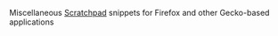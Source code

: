 Miscellaneous [Scratchpad](https://developer.mozilla.org/en-US/docs/Tools/Scratchpad) snippets for Firefox and other Gecko-based applications
